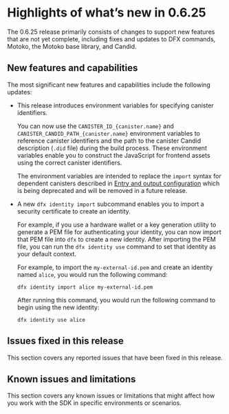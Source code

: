# Highlights of what’s new in 0.6.25

The 0.6.25 release primarily consists of changes to support new features that are not yet complete, including fixes and updates to DFX commands, Motoko, the Motoko base library, and Candid.

## New features and capabilities

The most significant new features and capabilities include the following updates:

-   This release introduces environment variables for specifying canister identifiers.

    You can now use the `CANISTER_ID_{canister.name}` and `CANISTER_CANDID_PATH_{canister.name}` environment variables to reference canister identifiers and the path to the canister Candid description (`.did` file) during the build process. These environment variables enable you to construct the JavaScript for frontend assets using the correct canister identifiers.

    The environment variables are intended to replace the `import` syntax for dependent canisters described in [Entry and output configuration](/docs/current/developer-docs/web-apps/application-frontends/overview) which is being deprecated and will be removed in a future release.

-   A new `dfx identity import` subcommand enables you to import a security certificate to create an identity.

    For example, if you use a hardware wallet or a key generation utility to generate a PEM file for authenticating your identity, you can now import that PEM file into `dfx` to create a new identity. After importing the PEM file, you can run the `dfx identity use` command to set that identity as your default context.

    For example, to import the `my-external-id.pem` and create an identity named `alice`, you would run the following command:

        dfx identity import alice my-external-id.pem

    After running this command, you would run the following command to begin using the new identity:

        dfx identity use alice

## Issues fixed in this release

This section covers any reported issues that have been fixed in this release.

## Known issues and limitations

This section covers any known issues or limitations that might affect how you work with the SDK in specific environments or scenarios.
